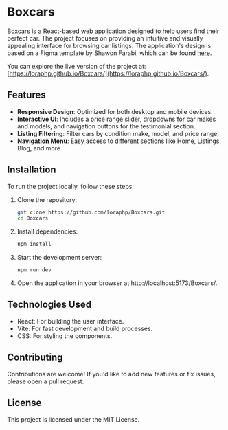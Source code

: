 # Boxcars

Boxcars is a React-based web application designed to help users find their perfect car. The project focuses on providing an intuitive and visually appealing interface for browsing car listings.
The application's design is based on a Figma template by Shawon Farabi, which can be found [here](https://www.figma.com/community/file/1373403803245334983).

You can explore the live version of the project at: [https://loraphp.github.io/Boxcars/](https://loraphp.github.io/Boxcars/).

## Features

- **Responsive Design**: Optimized for both desktop and mobile devices.
- **Interactive UI**: Includes a price range slider, dropdowns for car makes and models, and navigation buttons for the testimonial section.
- **Listing Filtering**: Filter cars by condition make, model, and price range.
- **Navigation Menu**: Easy access to different sections like Home, Listings, Blog, and more.

## Installation

To run the project locally, follow these steps:

1. Clone the repository:
   ```bash
   git clone https://github.com/loraphp/Boxcars.git
   cd Boxcars
   ```

2. Install dependencies:
   ```bash
   npm install
   ```

4. Start the development server:
   ```bash
   npm run dev
   ```

5. Open the application in your browser at http://localhost:5173/Boxcars/.

## Technologies Used
- React: For building the user interface.
- Vite: For fast development and build processes.
- CSS: For styling the components.

## Contributing
Contributions are welcome! If you'd like to add new features or fix issues, please open a pull request.

## License
This project is licensed under the MIT License.
